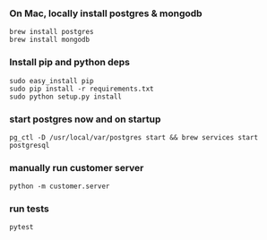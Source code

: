 ### On Mac, locally install postgres & mongodb
```shell
brew install postgres
brew install mongodb
```
### Install pip and python deps
```shell
sudo easy_install pip
sudo pip install -r requirements.txt
sudo python setup.py install
```
### start postgres now and on startup
```shell
pg_ctl -D /usr/local/var/postgres start && brew services start postgresql
```
### manually run customer server
```shell
python -m customer.server
```
### run tests
```shell
pytest
```
